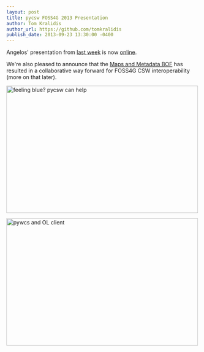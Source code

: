 ```yaml
---
layout: post
title: pycsw FOSS4G 2013 Presentation
author: Tom Kralidis
author_url: https://github.com/tomkralidis
publish_date: 2013-09-23 13:30:00 -0400
---
```


Angelos' presentation from [last week](http://2013.foss4g.org) is now [online](http://pycsw.org/publications/foss4g2013/).

We're also pleased to announce that the [Maps and Metadata BOF](http://wiki.osgeo.org/wiki/FOSS4G_2013_BirdsOfAFeather#Maps_and_Metadata_BOF) has resulted in a collaborative way forward for FOSS4G CSW interoperability (more on that later).

<a href="http://www.flickr.com/photos/23696061@N03/9851156365/" title="feeling blue? pycsw can help by jodygarnett, on Flickr"><img src="http://farm8.staticflickr.com/7358/9851156365_189cfc4970.jpg" width="500" height="332" alt="feeling blue? pycsw can help"></a>

<a href="http://www.flickr.com/photos/23696061@N03/9851155406/" title="pycsw and OL client by jodygarnett, on Flickr"><img src="http://farm8.staticflickr.com/7380/9851155406_e5b381ebe8.jpg" width="500" height="332" alt="pywcs and OL client"></a>

